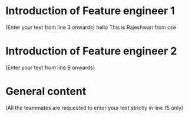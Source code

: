 # Introduction of Feature engineer 1
(Enter your text from line 3 onwards) 
hello
This is Rajeshwari
from
cse
# Introduction of Feature engineer 2 
(Enter your text from line 9 onwards)




# General content
(All the teammates are requested to enter your text strictly in line 15 only)





